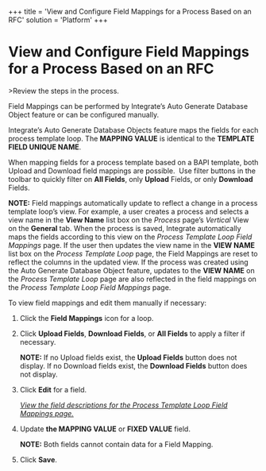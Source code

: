 +++
title = 'View and Configure Field Mappings for a Process Based on an RFC'
solution = 'Platform'
+++

# View and Configure Field Mappings for a Process Based on an RFC

<span id="Post Data using an RFC Steps" class="popUpLink">\>Review the
steps in the process. </span>

Field Mappings can be performed by Integrate’s Auto Generate Database
Object feature or can be configured manually.

Integrate’s Auto Generate Database Objects feature maps the fields for
each process template loop. The **MAPPING VALUE** is identical to the
**TEMPLATE FIELD UNIQUE NAME**.

When mapping fields for a process template based on a BAPI template,
both Upload and Download field mappings are possible.  Use filter
buttons in the toolbar to quickly filter on **All Fields**, only
**Upload** Fields, or only **Download** Fields. 

**NOTE:** Field mappings automatically update to reflect a change in a
process template loop’s view. For example, a user creates a process and
selects a view name in the **View Name** list box on the *Process*
page’s *Vertical* View on the **General** tab. When the process is
saved, Integrate automatically maps the fields according to this view on
the *Process Template Loop Field Mappings* page. If the user then
updates the view name in the **VIEW NAME** list box on the *Process
Template Loop* page, the Field Mappings are reset to reflect the columns
in the updated view. If the process was created using the Auto Generate
Database Object feature, updates to the **VIEW NAME** on the *Process
Template Loop* page are also reflected in the field mappings on the
*Process Template Loop Field Mappings* page.

To view field mappings and edit them manually if necessary:

1.  Click the **Field Mappings** icon for a loop.

2.  Click **Upload Fields**, **Download Fields**, or **All Fields** to
    apply a filter if necessary.
    
    **NOTE:** If no Upload fields exist, the **Upload Fields** button
    does not display. If no Download fields exist, the **Download
    Fields** button does not display.

3.  Click **Edit** for a field.
    
    *[View the field descriptions for the Process Template Loop Field
    Mappings
    page.](../Page_Desc/Process_Template_Loop_Field_Mappings_H)*

4.  Update **the MAPPING VALUE** or **FIXED VALUE** field.
    
    **NOTE:** Both fields cannot contain data for a Field Mapping.

5.  Click **Save**.
